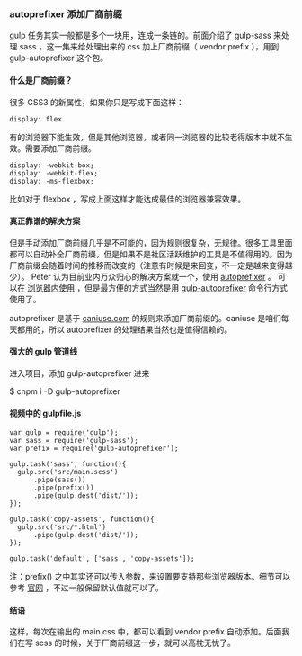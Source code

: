 ### autoprefixer 添加厂商前缀

gulp 任务其实一般都是多个一块用，连成一条链的。前面介绍了 gulp-sass 来处理 sass ，这一集来给处理出来的 css 加上厂商前缀（ vendor prefix ），用到 gulp-autoprefixer 这个包。

#### 什么是厂商前缀？

很多 CSS3 的新属性，如果你只是写成下面这样：

```
display: flex
```
有的浏览器下能生效，但是其他浏览器，或者同一浏览器的比较老得版本中就不生效。需要添加厂商前缀。

```
display: -webkit-box;
display: -webkit-flex;
display: -ms-flexbox;
```
比如对于 flexbox ，写成上面这样才能达成最佳的浏览器兼容效果。

#### 真正靠谱的解决方案

但是手动添加厂商前缀几乎是不可能的，因为规则很复杂，无规律。很多工具里面都可以自动补全厂商前缀，但是如果不是社区活跃维护的工具是不值得用的。因为厂商前缀会随着时间的推移而改变的（注意有时候是来回变，不一定是越来变得越少）。 Peter 认为目前业内万众归心的解决方案就一个，使用 [autoprefixer](https://github.com/postcss/autoprefixer) 。 可以在 [浏览器内使用](https://autoprefixer.github.io/)  ，但是最方便的方式当然是用 [gulp-autoprefixer](https://www.npmjs.com/package/gulp-autoprefixer) 命令行方式使用了。

autoprefixer 是基于 [caniuse.com](http://caniuse.com/) 的规则来添加厂商前缀的。caniuse 是咱们每天都用的，所以 autoprefixer 的处理结果当然也是值得信赖的。

#### 强大的 gulp 管道线

进入项目，添加 gulp-autoprefixer 进来

$ cnpm i -D gulp-autoprefixer
#### 视频中的 gulpfile.js

```
var gulp = require('gulp');
var sass = require('gulp-sass');
var prefix = require('gulp-autoprefixer');

gulp.task('sass', function(){
  gulp.src('src/main.scss')
      .pipe(sass())
      .pipe(prefix())
      .pipe(gulp.dest('dist/'));
});

gulp.task('copy-assets', function(){
  gulp.src('src/*.html')
      .pipe(gulp.dest('dist/'));
});

gulp.task('default', ['sass', 'copy-assets']);
```
注：prefix() 之中其实还可以传入参数，来设置要支持那些浏览器版本。细节可以参考 [官网](https://github.com/postcss/autoprefixer) ，不过一般保留默认值就可以了。

#### 结语

这样，每次在输出的 main.css 中，都可以看到 vendor prefix 自动添加。后面我们在写 scss 的时候，关于厂商前缀这一步，就可以高枕无忧了。
